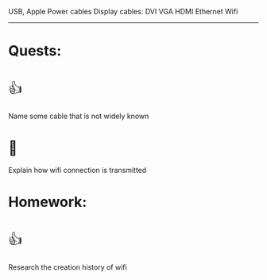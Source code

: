 USB, Apple
Power cables
Display cables: DVI VGA HDMI
Ethernet Wifi

---
# Quests:
# <span style="font-weight: normal">👍</span>
Name some cable that is not widely known
# <span style="font-weight: normal">🏅️</span>
Explain how wifi connection is transmitted
# Homework:
# <span style="font-weight: normal">👍</span>
Research the creation history of wifi

